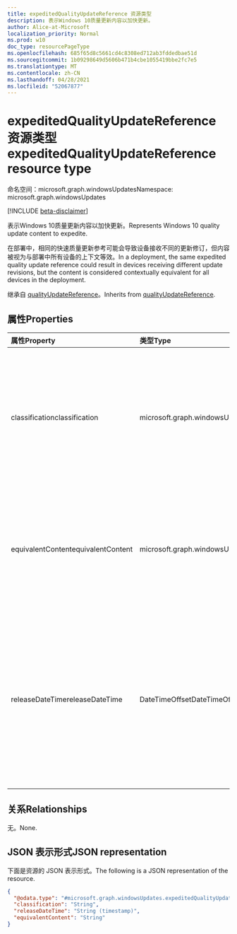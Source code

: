 ```yaml
---
title: expeditedQualityUpdateReference 资源类型
description: 表示Windows 10质量更新内容以加快更新。
author: Alice-at-Microsoft
localization_priority: Normal
ms.prod: w10
doc_type: resourcePageType
ms.openlocfilehash: 685f65d8c5661cd4c8308ed712ab3fddedbae51d
ms.sourcegitcommit: 1b09298649d5606b471b4cbe1055419bbe2fc7e5
ms.translationtype: MT
ms.contentlocale: zh-CN
ms.lasthandoff: 04/28/2021
ms.locfileid: "52067877"
---
```

# <a name="expeditedqualityupdatereference-resource-type"></a><span data-ttu-id="ef418-103">expeditedQualityUpdateReference 资源类型</span><span class="sxs-lookup"><span data-stu-id="ef418-103">expeditedQualityUpdateReference resource type</span></span>

<span data-ttu-id="ef418-104">命名空间：microsoft.graph.windowsUpdates</span><span class="sxs-lookup"><span data-stu-id="ef418-104">Namespace: microsoft.graph.windowsUpdates</span></span>

[!INCLUDE [beta-disclaimer](../../includes/beta-disclaimer.md)]

<span data-ttu-id="ef418-105">表示Windows 10质量更新内容以加快更新。</span><span class="sxs-lookup"><span data-stu-id="ef418-105">Represents Windows 10 quality update content to expedite.</span></span>

<span data-ttu-id="ef418-106">在部署中，相同的快速质量更新参考可能会导致设备接收不同的更新修订，但内容被视为与部署中所有设备的上下文等效。</span><span class="sxs-lookup"><span data-stu-id="ef418-106">In a deployment, the same expedited quality update reference could result in devices receiving different update revisions, but the content is considered contextually equivalent for all devices in the deployment.</span></span>

<span data-ttu-id="ef418-107">继承自 [qualityUpdateReference](../resources/windowsupdates-qualityupdatereference.md)。</span><span class="sxs-lookup"><span data-stu-id="ef418-107">Inherits from [qualityUpdateReference](../resources/windowsupdates-qualityupdatereference.md).</span></span>

## <a name="properties"></a><span data-ttu-id="ef418-108">属性</span><span class="sxs-lookup"><span data-stu-id="ef418-108">Properties</span></span>
|<span data-ttu-id="ef418-109">属性</span><span class="sxs-lookup"><span data-stu-id="ef418-109">Property</span></span>|<span data-ttu-id="ef418-110">类型</span><span class="sxs-lookup"><span data-stu-id="ef418-110">Type</span></span>|<span data-ttu-id="ef418-111">说明</span><span class="sxs-lookup"><span data-stu-id="ef418-111">Description</span></span>|
|:---|:---|:---|
|<span data-ttu-id="ef418-112">classification</span><span class="sxs-lookup"><span data-stu-id="ef418-112">classification</span></span>|<span data-ttu-id="ef418-113">microsoft.graph.windowsUpdates.qualityUpdateClassification</span><span class="sxs-lookup"><span data-stu-id="ef418-113">microsoft.graph.windowsUpdates.qualityUpdateClassification</span></span>|<span data-ttu-id="ef418-114">指定所引用内容的分类。</span><span class="sxs-lookup"><span data-stu-id="ef418-114">Specifies the classification of the referenced content.</span></span> <span data-ttu-id="ef418-115">支持 **qualityUpdateClassification 值的子集**。</span><span class="sxs-lookup"><span data-stu-id="ef418-115">Supports a subset of the values for **qualityUpdateClassification**.</span></span> <span data-ttu-id="ef418-116">默认值为 `security`。</span><span class="sxs-lookup"><span data-stu-id="ef418-116">Default value is `security`.</span></span> <span data-ttu-id="ef418-117">可能的值是 `security` ：。</span><span class="sxs-lookup"><span data-stu-id="ef418-117">Possible values are: `security`.</span></span> <span data-ttu-id="ef418-118">继承自 [qualityUpdateReference](../resources/windowsupdates-qualityupdatereference.md)。</span><span class="sxs-lookup"><span data-stu-id="ef418-118">Inherited from [qualityUpdateReference](../resources/windowsupdates-qualityupdatereference.md).</span></span>|
|<span data-ttu-id="ef418-119">equivalentContent</span><span class="sxs-lookup"><span data-stu-id="ef418-119">equivalentContent</span></span>|<span data-ttu-id="ef418-120">microsoft.graph.windowsUpdates.equivalentContentOption</span><span class="sxs-lookup"><span data-stu-id="ef418-120">microsoft.graph.windowsUpdates.equivalentContentOption</span></span>|<span data-ttu-id="ef418-121">指定要视为等效内容的其他内容。</span><span class="sxs-lookup"><span data-stu-id="ef418-121">Specifies other content to consider as equivalent.</span></span> <span data-ttu-id="ef418-122">支持 **equivalentContentOption 值的子集**。</span><span class="sxs-lookup"><span data-stu-id="ef418-122">Supports a subset of the values for **equivalentContentOption**.</span></span> <span data-ttu-id="ef418-123">默认值为 `latestSecurity`。</span><span class="sxs-lookup"><span data-stu-id="ef418-123">Default value is `latestSecurity`.</span></span> <span data-ttu-id="ef418-124">可能的值是 `latestSecurity` ：。</span><span class="sxs-lookup"><span data-stu-id="ef418-124">Possible values are: `latestSecurity`.</span></span>|
|<span data-ttu-id="ef418-125">releaseDateTime</span><span class="sxs-lookup"><span data-stu-id="ef418-125">releaseDateTime</span></span>|<span data-ttu-id="ef418-126">DateTimeOffset</span><span class="sxs-lookup"><span data-stu-id="ef418-126">DateTimeOffset</span></span>|<span data-ttu-id="ef418-127">按给定分类的发布日期指定质量更新 (即指定日期发布的最后一个) 。</span><span class="sxs-lookup"><span data-stu-id="ef418-127">Specifies a quality update with the given **classification** by its publish date (i.e. the last update published on the specified date).</span></span> <span data-ttu-id="ef418-128">任何具有在 **releaseDateTime** 之前发布的更新的设备都将收到快速的质量更新。</span><span class="sxs-lookup"><span data-stu-id="ef418-128">Any devices with an update that was published prior to the **releaseDateTime** will receive an expedited quality update.</span></span> <span data-ttu-id="ef418-129">继承自 [qualityUpdateReference](../resources/windowsupdates-qualityupdatereference.md)。</span><span class="sxs-lookup"><span data-stu-id="ef418-129">Inherited from [qualityUpdateReference](../resources/windowsupdates-qualityupdatereference.md).</span></span>|

## <a name="relationships"></a><span data-ttu-id="ef418-130">关系</span><span class="sxs-lookup"><span data-stu-id="ef418-130">Relationships</span></span>
<span data-ttu-id="ef418-131">无。</span><span class="sxs-lookup"><span data-stu-id="ef418-131">None.</span></span>

## <a name="json-representation"></a><span data-ttu-id="ef418-132">JSON 表示形式</span><span class="sxs-lookup"><span data-stu-id="ef418-132">JSON representation</span></span>
<span data-ttu-id="ef418-133">下面是资源的 JSON 表示形式。</span><span class="sxs-lookup"><span data-stu-id="ef418-133">The following is a JSON representation of the resource.</span></span>
<!-- {
  "blockType": "resource",
  "@odata.type": "microsoft.graph.windowsUpdates.expeditedQualityUpdateReference"
}
-->
``` json
{
  "@odata.type": "#microsoft.graph.windowsUpdates.expeditedQualityUpdateReference",
  "classification": "String",
  "releaseDateTime": "String (timestamp)",
  "equivalentContent": "String"
}
```

